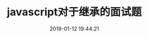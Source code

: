 ---
title: javascript对于继承的面试题
date: 2019-01-12 19:44:21
tags: [InterviewQuestion, JavaScript]
categories: [InterviewQuestion, JavaScript]
description: javascript对于继承的面试题
---